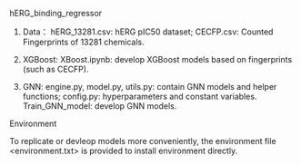 hERG_binding_regressor

1. Data：
   hERG_13281.csv: hERG pIC50 dataset;
   CECFP.csv: Counted Fingerprints of 13281 chemicals.

2. XGBoost:
   XBoost.ipynb: develop XGBoost models based on fingerprints (such as CECFP).

3. GNN:
   engine.py, model.py, utils.py: contain GNN models and helper functions;
   config.py: hyperparameters and constant variables.
   Train_GNN_model: develop GNN models.



Environment

To replicate or devleop models more conveniently, the environment file <environment.txt> is provided to install environment directly.
